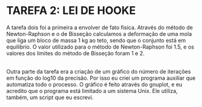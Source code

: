 # TAREFA 2: LEI DE HOOKE

A tarefa dois foi a primeira a envolver de fato fisica. Através do método de Newton-Raphson e o de Bisseção calculamos a deformação
de uma mola que liga um bloco de massa 1 kg ao teto, sendo que o conjunto está em equilibrio. O valor utilizado para o método de
Newton-Raphson foi 1.5, e os valores dos limites do método de Bisseção foram 1 e 2.<br /><br />

Outra parte da tarefa era a criação de um gráfico do número de iterações em função do log10 da precisão. Por isso eu criei um
programa auxiliar que automatiza todo o processo. O gráfico é feito através do gnuplot, e eu acredito que o programa está limitado
a um sistema Unix. Ele utiliza, também, um script que eu escrevi.
